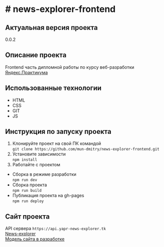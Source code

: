 # # news-explorer-frontend
## Актуальная версия проекта
0.0.2
## Описание проекта
Frontend часть дипломной работы по курсу веб-разработки [Яндекс.Практикума](https://praktikum.yandex.ru/)
## Использованные технологии
- HTML
- CSS
- GIT
- JS
## Инструкция по запуску проекта
1. Клонируйте проект на свой ПК командой  
`git clone https://github.com/mun-dmitry/news-explorer-frontend.git`
2. Установите зависимости  
`npm install`
3. Работайте с проектом
- Сборка в режиме разработки  
`npm run dev`
- Сборка проекта  
`npm run build`
- Публикация проекта на gh-pages  
`npm run deploy`
## Сайт проекта
API сервера `https://api.yapr-news-explorer.tk`  
[News-explorer](https://yapr-news-explorer.tk)  
[Модель сайта в разработке](https://mun-dmitry.github.io/news-explorer-frontend/)
